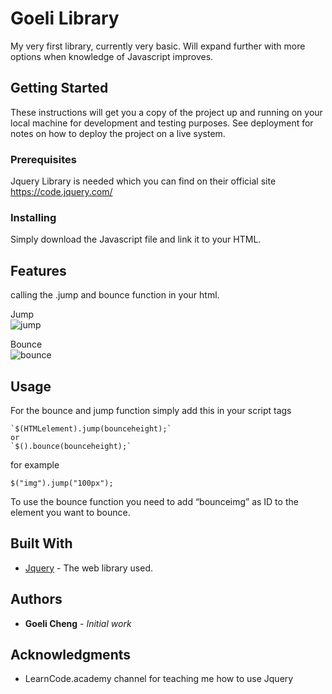 <!DOCTYPE html>
<html>

<head>
  <meta charset="utf-8">
  <meta name="viewport" content="width=device-width, initial-scale=1.0">
  <title>Readme.md</title>
  <link rel="stylesheet" href="https://stackedit.io/style.css" />
</head>

<body class="stackedit">
  <div class="stackedit__html"><h1 id="goeli-library">Goeli Library</h1>
<p>My very first library, currently very basic. Will expand further with more options when knowledge of Javascript improves.</p>
<h2 id="getting-started">Getting Started</h2>
<p>These instructions will get you a copy of the project up and running on your local machine for development and testing purposes. See deployment for notes on how to deploy the project on a live system.</p>
<h3 id="prerequisites">Prerequisites</h3>
<p>Jquery Library is needed which you can find on their official site <a href="https://code.jquery.com/">https://code.jquery.com/</a></p>
<h3 id="installing">Installing</h3>
<p>Simply download the Javascript file and link it to your HTML.</p>
<h2 id="features">Features</h2>
<p>calling the .jump and bounce function in your html.</p>
<p>Jump<br>
<img src="https://i.imgur.com/OqAd1fJ.gif" alt="jump"></p>
<p>Bounce<br>
<img src="https://i.imgur.com/DPD034u.gif" alt="bounce"></p>
<h2 id="usage">Usage</h2>
<p>For the bounce and jump function simply add this in your script tags</p>
<pre><code>`$(HTMLelement).jump(bounceheight);`
or
`$().bounce(bounceheight);`
</code></pre>
<p>for example</p>
<p><code>$("img").jump("100px");</code></p>
<p>To use the bounce function you need to add “bounceimg” as ID to the element you want to bounce.</p>
<h2 id="built-with">Built With</h2>
<ul>
<li><a href="https://jquery.com/">Jquery</a> - The web library used.</li>
</ul>
<h2 id="authors">Authors</h2>
<ul>
<li><strong>Goeli Cheng</strong> - <em>Initial work</em></li>
</ul>
<h2 id="acknowledgments">Acknowledgments</h2>
<ul>
<li>LearnCode.academy channel for teaching me how to use Jquery</li>
</ul>
</div>
</body>

</html>
